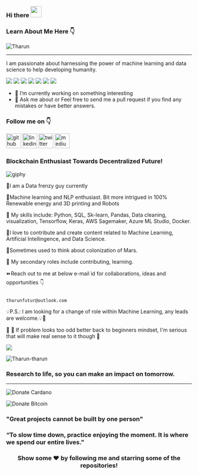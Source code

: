 ### Hi there <img src="https://raw.githubusercontent.com/MartinHeinz/MartinHeinz/master/wave.gif" width="30px"> 


### Learn About Me Here 👇

![Tharun](https://user-images.githubusercontent.com/41158838/117633317-cb2ae800-b132-11eb-9352-6dca535e55df.gif)

_________________________________________________________________________________________________________________________________________________________________

I am passionate about harnessing the power of machine learning and data science to help developing humanity.

![](https://img.shields.io/badge/Editor-Visual_Studio_Code-informational?style=flat&logo=visual-studio-code&logoColor=white&color=2bbc8a)
![](https://img.shields.io/badge/OS-Linux-informational?style=flat&logo=linux&logoColor=white&color=2bbc8a)
![](https://img.shields.io/badge/Code-Python-informational?style=flat&logo=python&logoColor=white&color=2bbc8a)
![](https://img.shields.io/badge/Code-JavaScript-informational?style=flat&logo=javascript&logoColor=white&color=2bbc8a)
![](https://img.shields.io/badge/Shell-Bash-informational?style=flat&logo=gnu-bash&logoColor=white&color=2bbc8a)
![](https://img.shields.io/badge/Tool-MySQL-informational?style=flat&logo=mysql&logoColor=white&color=2bbc8a)
![](https://img.shields.io/badge/Tool-Docker-informational?style=flat&logo=docker&logoColor=white&color=2bbc8a)

- 🔭 I’m currently working on something interesting 
- 💬 Ask me about or Feel free to send me a pull request if you find any mistakes or have better answers. 

### Follow me on 👇
[<img src='https://cdn.jsdelivr.net/npm/simple-icons@3.0.1/icons/github.svg' alt='github' height='40'>](https://github.com/Tharun-tharun)  [<img src='https://cdn.jsdelivr.net/npm/simple-icons@3.0.1/icons/linkedin.svg' alt='linkedin' height='40'>](https://www.linkedin.com/in/tharun-p-827813177/)  [<img src='https://cdn.jsdelivr.net/npm/simple-icons@3.0.1/icons/twitter.svg' alt='twitter' height='40'>](https://twitter.com/@tharunp_33)  [<img src='https://cdn.jsdelivr.net/npm/simple-icons@3.0.1/icons/medium.svg' alt='medium' height='40'>](https://tharunaiyadhav.medium.com)

### Blockchain Enthusiast Towards Decentralized Future!

![giphy](https://user-images.githubusercontent.com/41158838/107965900-f6e96800-6f5f-11eb-934f-59a788ee01a7.gif)


🙋I am a Data frenzy guy currently 

🦾Machine learning and NLP enthusiast. Bit more intrigued in 100% Renewable energy and 3D printing and Robots

🧰 My skills include: Python, SQL, Sk-learn, Pandas, Data cleaning, visualization, Tensorflow, Keras, AWS Sagemaker, Azure ML Studio, Docker.

📝I love to contribute and create content related to Machine Learning, Artificial Intellingence, and Data Science.

🚀Sometimes used to think about colonization of Mars.

🤝 My secondary roles include contributing, learning.

⏩Reach out to me at below e-mail id for collaborations, ideas and opportunities 👇

                                                                      tharunfutur@outlook.com

💡P.S.: I am looking for a change of role within Machine Learning, any leads are welcome.💡🔀 

🔰 :beginner: If problem looks too odd better back to beginners mindset, I'm serious that will make real sense to it though 🤝

<img src="https://github-readme-stats.vercel.app/api?username=Tharun-tharun&&show_icons=true&title_color=ffffff&icon_color=bb2acf&text_color=daf7dc&bg_color=191919">

<p><img align="center" src="https://github-readme-streak-stats.herokuapp.com/?user=adarsh-dayanand&" alt="Tharun-tharun" /></p>

### Research to life, so you can make an impact on tomorrow.

__________________________________________________________________________________________________________________________________________________________________________
![Donate Cardano](https://img.shields.io/badge/Donate-ADA-green.svg)

![Donate Bitcoin](https://img.shields.io/badge/Donate-BTC-orange.svg)

### "Great projects cannot be built by one person"

### “To slow time down, practice enjoying the moment. It is where we spend our entire lives.”

</div>

<div align="center">

### Show some ❤️ by following me and starring some of the repositories!

</div>


